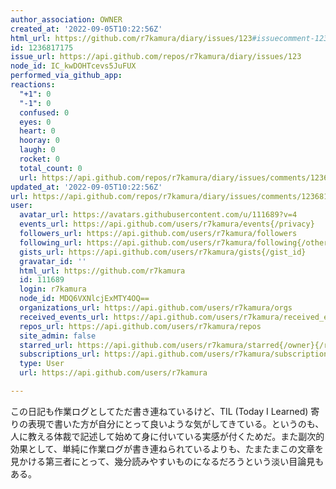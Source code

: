 ```yaml
---
author_association: OWNER
created_at: '2022-09-05T10:22:56Z'
html_url: https://github.com/r7kamura/diary/issues/123#issuecomment-1236817175
id: 1236817175
issue_url: https://api.github.com/repos/r7kamura/diary/issues/123
node_id: IC_kwDOHTcevs5JuFUX
performed_via_github_app: 
reactions:
  "+1": 0
  "-1": 0
  confused: 0
  eyes: 0
  heart: 0
  hooray: 0
  laugh: 0
  rocket: 0
  total_count: 0
  url: https://api.github.com/repos/r7kamura/diary/issues/comments/1236817175/reactions
updated_at: '2022-09-05T10:22:56Z'
url: https://api.github.com/repos/r7kamura/diary/issues/comments/1236817175
user:
  avatar_url: https://avatars.githubusercontent.com/u/111689?v=4
  events_url: https://api.github.com/users/r7kamura/events{/privacy}
  followers_url: https://api.github.com/users/r7kamura/followers
  following_url: https://api.github.com/users/r7kamura/following{/other_user}
  gists_url: https://api.github.com/users/r7kamura/gists{/gist_id}
  gravatar_id: ''
  html_url: https://github.com/r7kamura
  id: 111689
  login: r7kamura
  node_id: MDQ6VXNlcjExMTY4OQ==
  organizations_url: https://api.github.com/users/r7kamura/orgs
  received_events_url: https://api.github.com/users/r7kamura/received_events
  repos_url: https://api.github.com/users/r7kamura/repos
  site_admin: false
  starred_url: https://api.github.com/users/r7kamura/starred{/owner}{/repo}
  subscriptions_url: https://api.github.com/users/r7kamura/subscriptions
  type: User
  url: https://api.github.com/users/r7kamura

---
```

この日記も作業ログとしてただ書き連ねているけど、TIL (Today I Learned) 寄りの表現で書いた方が自分にとって良いような気がしてきている。というのも、人に教える体裁で記述して始めて身に付いている実感が付くためだ。また副次的効果として、単純に作業ログが書き連ねられているよりも、たまたまこの文章を見かける第三者にとって、幾分読みやすいものになるだろうという淡い目論見もある。